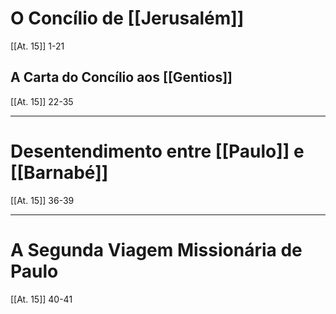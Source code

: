 # O Concílio de [[Jerusalém]]
[[At. 15]] 1-21

## A Carta do Concílio aos [[Gentios]]
[[At. 15]] 22-35

---
# Desentendimento entre [[Paulo]] e [[Barnabé]]
[[At. 15]] 36-39

---
# A Segunda Viagem Missionária de Paulo
[[At. 15]] 40-41